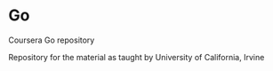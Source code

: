 # Go
Coursera Go repository

Repository for the material as taught by University of California, Irvine
